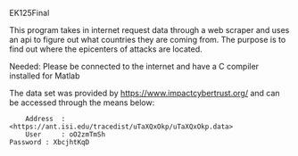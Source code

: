 EK125Final

This program takes in internet request data through a web scraper and uses an api to figure out what countries they are coming from.
The purpose is to find out where the epicenters of attacks are located.

Needed: Please be connected to the internet and have a C compiler installed for Matlab

The data set was provided by https://www.impactcybertrust.org/ and can be accessed through the means below:

    	Address  : <https://ant.isi.edu/tracedist/uTaXQxOkp/uTaXQxOkp.data>
    	User     : oO2zmTmSh
	Password : XbcjhtKqD





